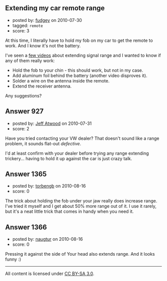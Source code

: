 ## Extending my car remote range

- posted by: [fudgey](https://stackexchange.com/users/-1/529-fudgey) on 2010-07-30
- tagged: `remote`
- score: 3

<p>At this time, I literally have to hold my fob on my car to get the remote to work. And I know it's not the battery.</p>

<p>I've seen a <a href="http://www.google.com/search?q=extend+range+on+car+remote&amp;hl=en&amp;prmd=v&amp;source=univ&amp;tbs=vid:1&amp;tbo=u&amp;ei=5O1STNXpEMWjnQeats3NAw&amp;sa=X&amp;oi=video_result_group&amp;ct=title&amp;resnum=4&amp;ved=0CD0QqwQwAw" rel="nofollow">few videos</a> about extending signal range and I wanted to know if any of them really work:</p>

<ul>
<li>Hold the fob to your chin - this should work, but not in my case.</li>
<li>Add aluminum foil behind the battery (another video disproves it).</li>
<li>Solder a wire on the antenna inside the remote.</li>
<li>Extend the receiver antenna.</li>
</ul>

<p>Any suggestions?</p>



## Answer 927

- posted by: [Jeff Atwood](https://stackexchange.com/users/-1/70-jeff-atwood) on 2010-07-31
- score: 2

<p>Have you tried contacting your VW dealer? That doesn't sound like a range problem, it sounds flat-out <em>defective</em>.</p>

<p>I'd at least confirm with your dealer before trying any range extending trickery... having to hold it up against the car is just crazy talk.</p>



## Answer 1365

- posted by: [torbengb](https://stackexchange.com/users/-1/775-torbengb) on 2010-08-16
- score: 0

<p>The trick about holding the fob under your jaw really does increase range. I've tried it myself and I get about 50% more range out of it. I use it rarely, but it's a neat little trick that comes in handy when you need it.</p>



## Answer 1366

- posted by: [naugtur](https://stackexchange.com/users/-1/894-naugtur) on 2010-08-16
- score: 0

<p>Pressing it against the side of Your head also extends range. And it looks funny :)</p>




---

All content is licensed under [CC BY-SA 3.0](https://creativecommons.org/licenses/by-sa/3.0/).
